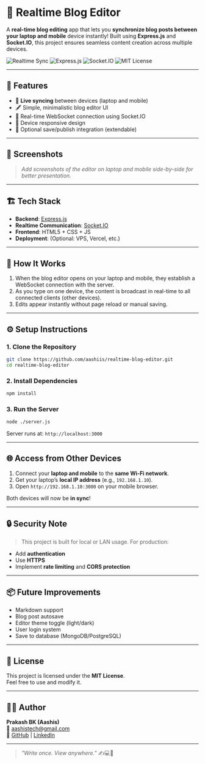 # 📝 Realtime Blog Editor

A **real-time blog editing** app that lets you **synchronize blog posts between your laptop and mobile** device instantly! Built using **Express.js** and **Socket.IO**, this project ensures seamless content creation across multiple devices.

![Realtime Sync](https://img.shields.io/badge/realtime-sync-brightgreen)
![Express.js](https://img.shields.io/badge/Express.js-Backend-blue)
![Socket.IO](https://img.shields.io/badge/Socket.IO-WebSocket-black)
![MIT License](https://img.shields.io/badge/License-MIT-lightgrey)

---

## 🚀 Features

- 🔄 **Live syncing** between devices (laptop and mobile)
- 🖋️ Simple, minimalistic blog editor UI
- 📡 Real-time WebSocket connection using Socket.IO
- 📱 Device responsive design
- 💾 Optional save/publish integration (extendable)

---

## 📸 Screenshots

> _Add screenshots of the editor on laptop and mobile side-by-side for better presentation._

---

## 🏗️ Tech Stack

- **Backend**: [Express.js](https://expressjs.com/)
- **Realtime Communication**: [Socket.IO](https://socket.io/)
- **Frontend**: HTML5 + CSS + JS
- **Deployment**: (Optional: VPS, Vercel, etc.)

---

## 🧠 How It Works

1. When the blog editor opens on your laptop and mobile, they establish a WebSocket connection with the server.
2. As you type on one device, the content is broadcast in real-time to all connected clients (other devices).
3. Edits appear instantly without page reload or manual saving.

---

## ⚙️ Setup Instructions

### 1. Clone the Repository

```bash
git clone https://github.com/aashiis/realtime-blog-editor.git
cd realtime-blog-editor
```

### 2. Install Dependencies

```bash
npm install
```

### 3. Run the Server

```bash
node ./server.js
```

Server runs at: `http://localhost:3000`

---

## 🌐 Access from Other Devices

1. Connect your **laptop and mobile** to the **same Wi-Fi network**.
2. Get your laptop’s **local IP address** (e.g., `192.168.1.10`).
3. Open `http://192.168.1.10:3000` on your mobile browser.

Both devices will now be **in sync**!

---

## 🔒 Security Note

> This project is built for local or LAN usage. For production:
- Add **authentication**
- Use **HTTPS**
- Implement **rate limiting** and **CORS protection**

---

## 📦 Future Improvements

- Markdown support
- Blog post autosave
- Editor theme toggle (light/dark)
- User login system
- Save to database (MongoDB/PostgreSQL)

---

## 📄 License

This project is licensed under the **MIT License**.  
Feel free to use and modify it.

---

## 👨‍💻 Author

**Prakash BK (Aashis)**  
📧 [aashistech@gmail.com](mailto:aashistech@gmail.com)  
🔗 [GitHub](https://github.com/aashiis) | [LinkedIn](https://linkedin.com/in/aashiis0)

---

> _"Write once. View anywhere."_ ✍️💻📱
